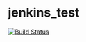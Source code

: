 # jenkins_test
[![Build Status](http://43.204.38.43:8080/buildStatus/icon?job=Project-1%2FSCM_pipeline)](http://43.204.38.43:8080/job/Project-1/job/SCM_pipeline/)
